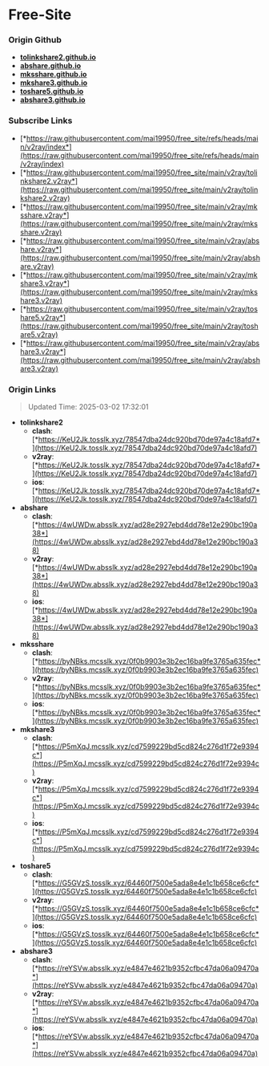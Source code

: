 # Free-Site

### Origin Github

- [**tolinkshare2.github.io**](https://github.com/tolinkshare2/tolinkshare2.github.io)
- [**abshare.github.io**](https://github.com/abshare/abshare.github.io)
- [**mksshare.github.io**](https://github.com/mksshare/mksshare.github.io)
- [**mkshare3.github.io**](https://github.com/mkshare3/mkshare3.github.io)
- [**toshare5.github.io**](https://github.com/toshare5/toshare5.github.io)
- [**abshare3.github.io**](https://github.com/abshare3/abshare3.github.io)

### Subscribe Links

- [*https://raw.githubusercontent.com/mai19950/free_site/refs/heads/main/v2ray/index*](https://raw.githubusercontent.com/mai19950/free_site/refs/heads/main/v2ray/index)
- [*https://raw.githubusercontent.com/mai19950/free_site/main/v2ray/tolinkshare2.v2ray*](https://raw.githubusercontent.com/mai19950/free_site/main/v2ray/tolinkshare2.v2ray)
- [*https://raw.githubusercontent.com/mai19950/free_site/main/v2ray/mksshare.v2ray*](https://raw.githubusercontent.com/mai19950/free_site/main/v2ray/mksshare.v2ray)
- [*https://raw.githubusercontent.com/mai19950/free_site/main/v2ray/abshare.v2ray*](https://raw.githubusercontent.com/mai19950/free_site/main/v2ray/abshare.v2ray)
- [*https://raw.githubusercontent.com/mai19950/free_site/main/v2ray/mkshare3.v2ray*](https://raw.githubusercontent.com/mai19950/free_site/main/v2ray/mkshare3.v2ray)
- [*https://raw.githubusercontent.com/mai19950/free_site/main/v2ray/toshare5.v2ray*](https://raw.githubusercontent.com/mai19950/free_site/main/v2ray/toshare5.v2ray)
- [*https://raw.githubusercontent.com/mai19950/free_site/main/v2ray/abshare3.v2ray*](https://raw.githubusercontent.com/mai19950/free_site/main/v2ray/abshare3.v2ray)

### Origin Links

> Updated Time: 2025-03-02 17:32:01

- **tolinkshare2**
  - **clash**: [*https://KeU2Jk.tosslk.xyz/78547dba24dc920bd70de97a4c18afd7*](https://KeU2Jk.tosslk.xyz/78547dba24dc920bd70de97a4c18afd7)
  - **v2ray**: [*https://KeU2Jk.tosslk.xyz/78547dba24dc920bd70de97a4c18afd7*](https://KeU2Jk.tosslk.xyz/78547dba24dc920bd70de97a4c18afd7)
  - **ios**: [*https://KeU2Jk.tosslk.xyz/78547dba24dc920bd70de97a4c18afd7*](https://KeU2Jk.tosslk.xyz/78547dba24dc920bd70de97a4c18afd7)
- **abshare**
  - **clash**: [*https://4wUWDw.absslk.xyz/ad28e2927ebd4dd78e12e290bc190a38*](https://4wUWDw.absslk.xyz/ad28e2927ebd4dd78e12e290bc190a38)
  - **v2ray**: [*https://4wUWDw.absslk.xyz/ad28e2927ebd4dd78e12e290bc190a38*](https://4wUWDw.absslk.xyz/ad28e2927ebd4dd78e12e290bc190a38)
  - **ios**: [*https://4wUWDw.absslk.xyz/ad28e2927ebd4dd78e12e290bc190a38*](https://4wUWDw.absslk.xyz/ad28e2927ebd4dd78e12e290bc190a38)
- **mksshare**
  - **clash**: [*https://byNBks.mcsslk.xyz/0f0b9903e3b2ec16ba9fe3765a635fec*](https://byNBks.mcsslk.xyz/0f0b9903e3b2ec16ba9fe3765a635fec)
  - **v2ray**: [*https://byNBks.mcsslk.xyz/0f0b9903e3b2ec16ba9fe3765a635fec*](https://byNBks.mcsslk.xyz/0f0b9903e3b2ec16ba9fe3765a635fec)
  - **ios**: [*https://byNBks.mcsslk.xyz/0f0b9903e3b2ec16ba9fe3765a635fec*](https://byNBks.mcsslk.xyz/0f0b9903e3b2ec16ba9fe3765a635fec)
- **mkshare3**
  - **clash**: [*https://P5mXqJ.mcsslk.xyz/cd7599229bd5cd824c276d1f72e9394c*](https://P5mXqJ.mcsslk.xyz/cd7599229bd5cd824c276d1f72e9394c)
  - **v2ray**: [*https://P5mXqJ.mcsslk.xyz/cd7599229bd5cd824c276d1f72e9394c*](https://P5mXqJ.mcsslk.xyz/cd7599229bd5cd824c276d1f72e9394c)
  - **ios**: [*https://P5mXqJ.mcsslk.xyz/cd7599229bd5cd824c276d1f72e9394c*](https://P5mXqJ.mcsslk.xyz/cd7599229bd5cd824c276d1f72e9394c)
- **toshare5**
  - **clash**: [*https://G5GVzS.tosslk.xyz/64460f7500e5ada8e4e1c1b658ce6cfc*](https://G5GVzS.tosslk.xyz/64460f7500e5ada8e4e1c1b658ce6cfc)
  - **v2ray**: [*https://G5GVzS.tosslk.xyz/64460f7500e5ada8e4e1c1b658ce6cfc*](https://G5GVzS.tosslk.xyz/64460f7500e5ada8e4e1c1b658ce6cfc)
  - **ios**: [*https://G5GVzS.tosslk.xyz/64460f7500e5ada8e4e1c1b658ce6cfc*](https://G5GVzS.tosslk.xyz/64460f7500e5ada8e4e1c1b658ce6cfc)
- **abshare3**
  - **clash**: [*https://reYSVw.absslk.xyz/e4847e4621b9352cfbc47da06a09470a*](https://reYSVw.absslk.xyz/e4847e4621b9352cfbc47da06a09470a)
  - **v2ray**: [*https://reYSVw.absslk.xyz/e4847e4621b9352cfbc47da06a09470a*](https://reYSVw.absslk.xyz/e4847e4621b9352cfbc47da06a09470a)
  - **ios**: [*https://reYSVw.absslk.xyz/e4847e4621b9352cfbc47da06a09470a*](https://reYSVw.absslk.xyz/e4847e4621b9352cfbc47da06a09470a)
